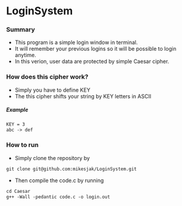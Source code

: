 # LoginSystem

### Summary

- This program is a simple login window in terminal.
- It will remember your previous logins so it will be possible to login anytime.
- In this verion, user data are protected by simple Caesar cipher.

### How does this cipher work?
- Simply you have to define KEY
- The this cipher shifts your string by KEY letters in ASCII

##### Example
```md
KEY = 3
abc -> def
```

### How to run

- Simply clone the repository by
```md
git clone git@github.com:mikesjak/LoginSystem.git
```
- Then compile the code.c by running
```md
cd Caesar
g++ -Wall -pedantic code.c -o login.out
```
